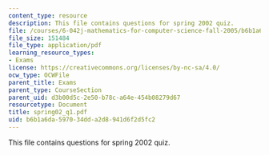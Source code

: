```yaml
---
content_type: resource
description: This file contains questions for spring 2002 quiz.
file: /courses/6-042j-mathematics-for-computer-science-fall-2005/b6b1a6da597034dda2d8941d6f2d5fc2_spring02_q1.pdf
file_size: 151484
file_type: application/pdf
learning_resource_types:
- Exams
license: https://creativecommons.org/licenses/by-nc-sa/4.0/
ocw_type: OCWFile
parent_title: Exams
parent_type: CourseSection
parent_uid: d3b00d5c-2e50-b78c-a64e-454b08279d67
resourcetype: Document
title: spring02_q1.pdf
uid: b6b1a6da-5970-34dd-a2d8-941d6f2d5fc2
---
```

This file contains questions for spring 2002 quiz.